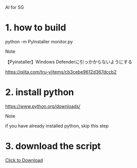 AI for SG

# 1. how to build

python -m PyInstaller monitor.py
> [!NOTE]
> 【Pyinstaller】Windows Defenderに引っかからないようにする
>
>  https://qiita.com/tru-y/items/cb3cebe9612d367dccb2



# 2. install python

https://www.python.org/downloads/

> [!NOTE]
> if you have already installed python, skip this step

# 3. download the script 

<a id="raw-url" href="https://raw.githubusercontent.com/shouaya/sg-client/main/Setup.exe" download>Click to Download</a>